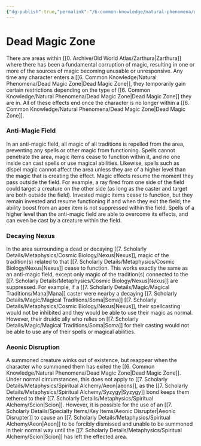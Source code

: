 ```yaml
---
{"dg-publish":true,"permalink":"/6-common-knowledge/natural-phenomena/dead-magic-zone/","noteIcon":""}
---
```


# Dead Magic Zone

There are areas within [[0. Archive/Old World Atlas/Zarthura\|Zarthura]] where there has been a fundamental corruption of magic, resulting in one or more of the sources of magic becoming unusable or unresponsive. Any time any character enters a [[6. Common Knowledge/Natural Phenomena/Dead Magic Zone\|Dead Magic Zone]], they temporarily gain certain restrictions depending on the type of [[6. Common Knowledge/Natural Phenomena/Dead Magic Zone\|Dead Magic Zone]] they are in. All of these effects end once the character is no longer within a [[6. Common Knowledge/Natural Phenomena/Dead Magic Zone\|Dead Magic Zone]]. 

### Anti-Magic Field
In an anti-magic field, all magic of all traditions is repelled from the area, preventing any spells or other magic from functioning. Spells cannot penetrate the area, magic items cease to function within it, and no one inside can cast spells or use magical abilities. Likewise, spells such as dispel magic cannot affect the area unless they are of a higher level than the magic that is creating the effect. Magic effects resume the moment they pass outside the field. For example, a ray fired from one side of the field could target a creature on the other side (as long as the caster and target are both outside the field). Invested magic items cease to function, but they remain invested and resume functioning if and when they exit the field; the ability boost from an apex item is not suppressed within the field. Spells of a higher level than the anti-magic field are able to overcome its effects, and can even be cast by a creature within the field. 

### Decaying Nexus 
In the area surrounding a dead or decaying [[7. Scholarly Details/Metaphysics/Cosmic Biology/Nexus\|Nexus]], magic of the tradition(s) related to that [[7. Scholarly Details/Metaphysics/Cosmic Biology/Nexus\|Nexus]] cease to function. This works exactly the same as an anti-magic field, except only magic of the tradition(s) connected to the [[7. Scholarly Details/Metaphysics/Cosmic Biology/Nexus\|Nexus]] are suppressed. For example, if a [[7. Scholarly Details/Magic/Magical Traditions/Mana\|Mana]] caster were nearby a decaying [[7. Scholarly Details/Magic/Magical Traditions/Soma\|Soma]] [[7. Scholarly Details/Metaphysics/Cosmic Biology/Nexus\|Nexus]], their spellcasting would not be inhibited and they would be able to use their magic as normal. However, their druidic ally who relies on [[7. Scholarly Details/Magic/Magical Traditions/Soma\|Soma]] for their casting would not be able to use any of their spells or magical abilities. 

### Aeonic Disruption
A summoned creature winks out of existence, but reappear when the character who summoned them has exited the [[6. Common Knowledge/Natural Phenomena/Dead Magic Zone\|Dead Magic Zone]]. Under normal circumstances, this does not apply to [[7. Scholarly Details/Metaphysics/Spiritual Alchemy/Aeon\|aeons]], as the [[7. Scholarly Details/Metaphysics/Spiritual Alchemy/Syzygy\|Syzygy]] bond keeps them tethered to their [[7. Scholarly Details/Metaphysics/Spiritual Alchemy/Scion\|Scion]]. However, it is possible for the use of an [[7. Scholarly Details/Specialty Items/Key Items/Aeonic Disrupter\|Aeonic Disrupter]] to cause an [[7. Scholarly Details/Metaphysics/Spiritual Alchemy/Aeon\|Aeon]] to be forcibly dismissed and unable to be summoned in their normal way until the [[7. Scholarly Details/Metaphysics/Spiritual Alchemy/Scion\|Scion]] has left the effected area.  